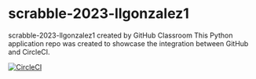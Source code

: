 # scrabble-2023-llgonzalez1
scrabble-2023-llgonzalez1 created by GitHub Classroom
This Python application repo was created to showcase the integration between GitHub and CircleCI.

[![CircleCI](https://circleci.com/gh/NdagiStanley/python_app.svg?style=svg)](https://circleci.com/gh/NdagiStanley/python_app)